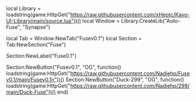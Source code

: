 local Library = loadstring(game:HttpGet("https://raw.githubusercontent.com/xHeptc/Kavo-UI-Library/main/source.lua"))()
local Window = Library.CreateLib("Auto-Fuse", "Synapse")

local Tab = Window:NewTab("Fusev0.1")
local Section = Tab:NewSection("Fuse")

Section:NewLabel("Fuse0.1")


Section:NewButton("Fusev0.1", "OG", function()
loadstring(game:HttpGet("https://raw.githubusercontent.com/Nadiehp/Fusev0.1/main/Fusev0.1n"))()
Section:NewButton("Duck-299", "OG", function()
loadstring(game:HttpGet("https://raw.githubusercontent.com/Nadiehp/299/main/Duck-Fuse"))()
end)
